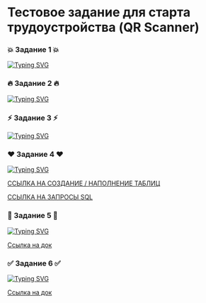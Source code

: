 # Тестовое задание для старта трудоустройства (QR Scanner)

### 💥 Задание 1 💥
[![Typing SVG](https://readme-typing-svg.demolab.com?font=Fira+Code&pause=1000&color=F7153A&random=false&width=435&lines=QR+Scanner)](https://git.io/typing-svg)


### 🔥 Задание 2 🔥
[![Typing SVG](https://readme-typing-svg.demolab.com?font=Fira+Code&pause=1000&color=F74E22&random=false&width=435&lines=API+YouTube)](https://git.io/typing-svg)


### ⚡ Задание 3 ⚡
[![Typing SVG](https://readme-typing-svg.demolab.com?font=Fira+Code&pause=1000&color=F731D5&random=false&width=435&lines=API+Test+Case+YouTube)](https://git.io/typing-svg)


### ❤ Задание 4 ❤
[![Typing SVG](https://readme-typing-svg.demolab.com?font=Fira+Code&pause=1000&color=1DF76E&random=false&width=435&lines=%D0%9C%D0%BE%D0%B9+%D0%BB%D1%8E%D0%B1%D0%B8%D0%BC%D1%8B%D0%B9+SQL)](https://git.io/typing-svg)

<a href="https://docs.google.com/document/d/1B0ZKl0Zzr4Lxdjr6TxxCsrvKo8Kd3dcZVfTvAfiCWew/edit?usp=sharing">ССЫЛКА НА СОЗДАНИЕ / НАПОЛНЕНИЕ ТАБЛИЦ</a>

<a href="https://docs.google.com/document/d/1tyMIFnY8j1sKYBq2gToWW78j92kFtpj8vRhNcfGgyoQ/edit?usp=sharing">ССЫЛКА НА ЗАПРОСЫ SQL</a>

### 📜 Задание 5 📜
[![Typing SVG](https://readme-typing-svg.demolab.com?font=Fira+Code&pause=1000&color=1523F7&random=false&width=435&lines=%D0%A2%D0%B0%D0%B1%D0%BB%D0%B8%D1%86%D0%B0+%D0%BF%D1%80%D0%B8%D0%BD%D1%8F%D1%82%D0%B8%D1%8F+%D1%80%D0%B5%D1%88%D0%B5%D0%BD%D0%B8%D0%B9)](https://git.io/typing-svg)

<a href="https://docs.google.com/spreadsheets/d/1qSk80iYWdIXL0wnwlY_4U8FNpKgMwxGU3ZDJ7wnOCII/edit?usp=sharing">Ссылка на док</a>

### ✅ Задание 6 ✅
[![Typing SVG](https://readme-typing-svg.demolab.com?font=Fira+Code&pause=1000&color=F11DF7&random=false&width=435&lines=%D0%9E%D1%82%D0%B2%D0%B5%D1%82%D1%8B+%D0%BD%D0%B0+%D0%B2%D0%BE%D0%BF%D1%80%D0%BE%D1%81%D1%8B)](https://git.io/typing-svg)

<a href="https://docs.google.com/document/d/1b_pyrn35F3rZn06mOmY8bg5IhVCYeZzr82tVvqkwm7s/edit?usp=sharing">Ссылка на док</a>
